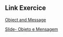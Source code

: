 ## Link Exercice

[Object and Message](https://github.com/tlcdio/OOAula03.4)

[Slide- Objeto e Mensagem](https://docs.google.com/presentation/d/1k5syUGWVoY8yJ2cDLHwhrR0kDBUUG5Ay/edit?pli=1#slide=id.p2)
